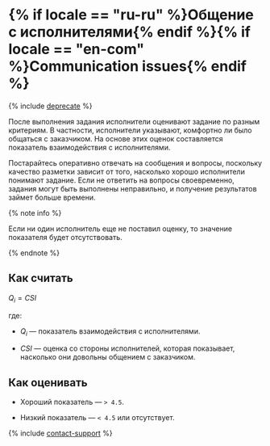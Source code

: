 # {% if locale == "ru-ru" %}Общение с исполнителями{% endif %}{% if locale == "en-com" %}Communication issues{% endif %}

{% include [deprecate](../../../_includes/deprecate.md) %}

После выполнения задания исполнители оценивают задание по разным критериям. В частности, исполнители указывают, комфортно ли было общаться с заказчиком. На основе этих оценок составляется показатель взаимодействия с исполнителями.

Постарайтесь оперативно отвечать на сообщения и вопросы, поскольку качество разметки зависит от того, насколько хорошо исполнители понимают задание. Если не ответить на вопросы своевременно, задания могут быть выполнены неправильно, и получение результатов займет больше времени.

{% note info %}

Если ни один исполнитель еще не поставил оценку, то значение показателя будет отсутствовать.

{% endnote %}

## Как считать

$Q_{i} = {CSI}$

где:

- $Q_{i}$ — показатель взаимодействия с исполнителями.

- $CSI$ — оценка со стороны исполнителей, которая показывает, насколько они довольны общением с заказчиком.

## Как оценивать

- Хороший показатель — `> 4.5`.

- Низкий показатель — `< 4.5` или отсутствует.

{% include [contact-support](../../_includes/contact-support.md) %}